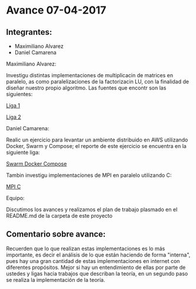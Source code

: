 # Avance 07-04-2017

## Integrantes:

* Maximiliano Alvarez
* Daniel Camarena

Maximiliano Alvarez:

Investigu distintas implementaciones de multiplicacin de matrices en paralelo, as como paralelizaciones de la factorizacin LU, con la finalidad de diseñar nuestro
propio algoritmo.
Las fuentes que encontr son las siguientes:

[Liga 1](https://github.com/adilansari/luDecomposition/blob/master/MPI/lu_mpi.c)

[Liga 2](https://github.com/puneetar/Parallel-LU-Factorization-with-OpenMP-MPI/blob/master/MPI/MPI.c)

Daniel Camarena:

Realic un ejercicio para levantar un ambiente distribuido en AWS utilizando Docker, Swarm y Compose; el reporte
de este ejercicio se encuentra en la siguiente liga:

[Swarm Docker Compose](SwarmDockerCompose.md)

Tambin investigu implementaciones de MPI en paralelo utilizando C:

[MPI C](MatrixMult_MPI.c)

Equipo:

Discutimos los avances y realizamos el plan de trabajo plasmado en el README.md de la carpeta de este proyecto

## Comentario sobre avance:

Recuerden que lo que realizan estas implementaciones es lo más importante, es decir el análisis de lo que están haciendo de forma "interna", pues hay una gran cantidad de estas implementaciones en internet con diferentes propósitos. Mejor si hay un entendimiento de ellas por parte de ustedes y ligas hacia trabajos que describan la teoría, en un segundo paso se realiza la implementación de la teoría.

